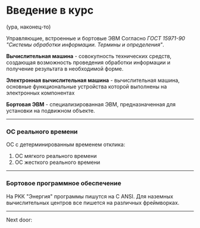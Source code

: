 # Введение в курс 
(ура, наконец-то)

Управляющие, встроенные и бортовые ЭВМ
Согласно *ГОСТ 15971-90 "Системы обработки информации. Термины и определения"*.

**Вычислительная машина** - совокупность технических средств, создающая возможность проведения обработки информации и получение результата в необходимой форме.

**Электронная вычислительная машина** - вычислительная машина, основные функциональные устройства которой выполнены на электронных компонентах

**Бортовая ЭВМ** - специализированная ЭВМ, предназначенная для установки на подвижном объекте. 

---
### ОС реального времени

ОС с детерминированным временем отклика:
1. ОС мягкого реального времени
2. ОС жесткого реального времени 

---
### Бортовое программное обеспечение

На РКК "Энергия" программы пишутся на C ANSI. 
Для наземных вычислительных центров все пишется на различных фреймворках. 

---

Next door: 